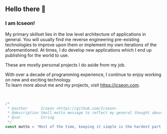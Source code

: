 Hello there 👋
---
### I am Icseon!
My primary skillset lies in the low level architecture of applications in general.  You will usually find me reverse engineering pre-existing technologies to improve upon them or implement my own iterations of the aforementioned. At times, I do develop new applications which I end up publishing for the world to use.

These are mostly personal projects I do aside from my job.

With over a decade of programming experience, I continue to enjoy working on new and exciting technology.\
To learn more about me and my projects, visit https://icseon.com.


<br/>

```js
/* 
 * @author      Icseon <https://github.com/Icseon>
 * @description Small motto message to reflect my general thought about software development
 * @var         String
 */
const motto = 'Most of the time, keeping it simple is the hardest part.';
```
